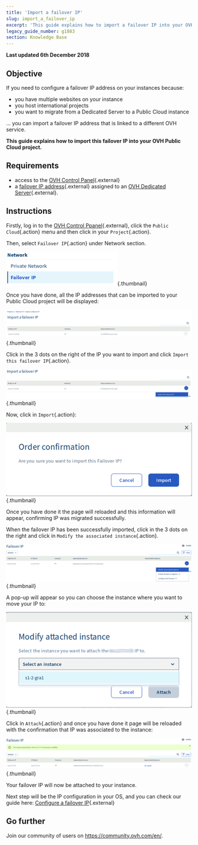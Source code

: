 ```yaml
---
title: 'Import a failover IP'
slug: import_a_failover_ip
excerpt: 'This guide explains how to import a failover IP into your OVH Public Cloud project.'
legacy_guide_number: g1883
section: Knowledge Base
---
```


**Last updated 6th December 2018**

## Objective

If you need to configure a failover IP address on your instances because:

- you have multiple websites on your instance 
- you host international projects
- you want to migrate from a Dedicated Server to a Public Cloud instance

... you can import a failover IP address that is linked to a different OVH service.

**This guide explains how to import this failover IP into your OVH Public Cloud project.**

## Requirements

* access to the [OVH Control Panel](https://www.ovh.com/auth/?action=gotomanager){.external}
* a [failover IP address](https://www.ovh.co.uk/dedicated_servers/ip_failover.xml){.external} assigned to an [OVH Dedicated Server](https://www.ovh.co.uk/dedicated_servers/){.external}.

## Instructions

Firstly, log in to the [OVH Control Ppanel](https://www.ovh.com/auth/?action=gotomanager){.external}, click the `Public Cloud`{.action} menu and then click in your `Project`{.action}.

Then, select `Failover IP`{.action} under Network section.

![IP Section](images/import.png){.thumbnail}

Once you have done, all the IP addresses that can be imported to your Public Cloud project will be displayed:

![IP Section](images/import1.png){.thumbnail}

Click in the 3 dots on the right of the IP you want to import and click `Import this failover IP`{.action}.

![Import Failover IP](images/import2.png){.thumbnail}

Now, click in `Import`{.action}:

![Import Failover IP](images/importconfirm.png){.thumbnail}

Once you have done it the page will reloaded and this information will appear, confirming IP was migrated successfully.

When the failover IP has been successfully imported, click in the 3 dots on the right and click in `Modify the associated instance`{.action}.

![Import Failover IP](images/modifyinstance.png){.thumbnail}

A pop-up will appear so you can choose the instance where you want to move your IP to:

![Import Failover IP](images/modifyinstance1.png){.thumbnail}

Click in `Attach`{.action} and once you have done it page will be reloaded with the confirmation that IP was associated to the instance:

![Import Failover IP](images/modifycompleted.png){.thumbnail}

Your failover IP will now be attached to your instance.

Next step will be the IP configuration in your OS, and you can check our guide here: [Configure a failover IP](https://docs.ovh.com/gb/en/public-cloud/configure_a_failover_ip/){.external}

## Go further

Join our community of users on <https://community.ovh.com/en/>.
